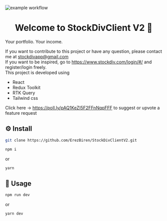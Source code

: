 
![example workflow](https://github.com/ErezBiren/StockDivClientV2/actions/workflows/deploy.yml/badge.svg)

<h1 align="center">Welcome to StockDivClient V2 👋</h1>

Your portfolio. Your income.

If you want to contribute to this project or have any question, please contact me at stockdivapp@gmail.com<br/>
If you want to be inspired, go to https://www.stockdiv.com/login/#/ and register/login freely.<br/>
This project is developed using 
* React 
* Redux Toolkit 
* RTK Query
* Tailwind css

Click here -> https://poll.ly/pAQ1KeZI5F2FFnNqpFFF to suggest or upvote a feature request

## ⚙️ Install

```bash
git clone https://github.com/ErezBiren/StockDivClientV2.git
```
```bash
npm i
```
or
```bash
yarn
```


## 🚀 Usage

```bash
npm run dev
```
or
```bash
yarn dev
```
